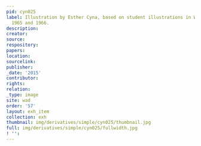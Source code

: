 ```yaml
---
pid: cyn025
label: Illustration by Esther Cyna, based on student illustrations in Wadleigh Way,
  1965 and 1966.
description:
creator:
source:
respository:
papers:
location:
sourcelink:
publisher:
_date: '2015'
contributor:
rights:
relation:
_type: image
site: wad
order: '57'
layout: exh_item
collection: exh
thumbnail: img/derivatives/simple/cyn025/thumbnail.jpg
full: img/derivatives/simple/cyn025/fullwidth.jpg
! '':
---
```

